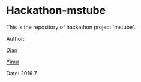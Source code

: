 # Hackathon-mstube

This is the repository of hackathon project 'mstube'.

Author:

[Dian](https://github.com/luckyyd)

[Yimu](https://github.com/irmowan)

Date: 2016.7
